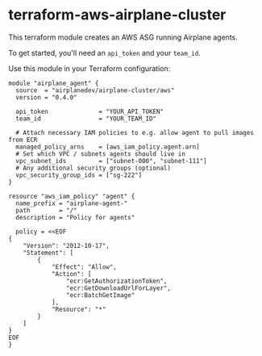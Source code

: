 # terraform-aws-airplane-cluster

This terraform module creates an AWS ASG running Airplane agents.

To get started, you'll need an `api_token` and your `team_id`.

Use this module in your Terraform configuration:

```hcl
module "airplane_agent" {
  source  = "airplanedev/airplane-cluster/aws"
  version = "0.4.0"

  api_token              = "YOUR_API_TOKEN"
  team_id                = "YOUR_TEAM_ID"

  # Attach necessary IAM policies to e.g. allow agent to pull images from ECR
  managed_policy_arns    = [aws_iam_policy.agent.arn]
  # Set which VPC / subnets agents should live in
  vpc_subnet_ids         = ["subnet-000", "subnet-111"]
  # Any additional security groups (optional)
  vpc_security_group_ids = ["sg-222"]
}

resource "aws_iam_policy" "agent" {
  name_prefix = "airplane-agent-"
  path        = "/"
  description = "Policy for agents"

  policy = <<EOF
{
    "Version": "2012-10-17",
    "Statement": [
        {
            "Effect": "Allow",
            "Action": [
                "ecr:GetAuthorizationToken",
                "ecr:GetDownloadUrlForLayer",
                "ecr:BatchGetImage"
            ],
            "Resource": "*"
        }
    ]
}
EOF
}
```
